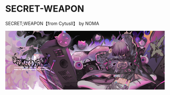 # SECRET-WEAPON
SECRET;WEAPON【from CytusⅡ】 by NOMA



![img](https://github.com/XXXMrG/SECRET-WEAPON/blob/master/SECRET-WEAPON.png)
